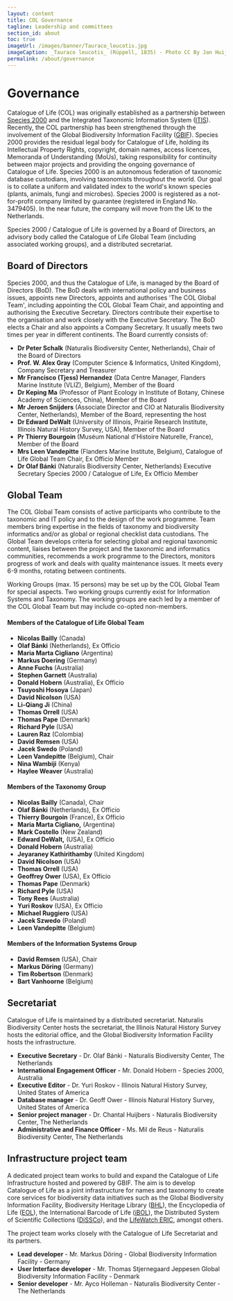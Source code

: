 ```yaml
---
layout: content
title: COL Governance
tagline: Leadership and committees
section_id: about
toc: true
imageUrl: /images/banner/Tauraco_leucotis.jpg
imageCaption: _Tauraco leucotis_ (Rüppell, 1835) - Photo CC By Jan Huijbers
permalink: /about/governance
---
```

# Governance
Catalogue of Life (COL) was originally established as a partnership between [Species 2000](https://sp2000.org/) and the Integrated Taxonomic Information System ([ITIS](https://www.itis.gov/)). Recently, the COL partnership has been strengthened through the involvement of the Global Biodiversity Information Facility ([GBIF](https://gbif.org/)). Species 2000 provides the residual legal body for Catalogue of Life, holding its Intellectual Property Rights, copyright, domain names, access licences, Memoranda of Understanding (MoUs), taking responsibility for continuity between major projects and providing the ongoing governance of Catalogue of Life. Species 2000 is an autonomous federation of taxonomic database custodians, involving taxonomists throughout the world. Our goal is to collate a uniform and validated index to the world's known species (plants, animals, fungi and microbes). Species 2000 is registered as a not-for-profit company limited by guarantee (registered in England No. 3479405). In the near future, the company will move from the UK to the Netherlands.

Species 2000 / Catalogue of Life is governed by a Board of Directors, an advisory body called the Catalogue of Life Global Team (including associated working groups), and a distributed secretariat.

## Board of Directors
Species 2000, and thus the Catalogue of Life, is managed by the Board of Directors (BoD). The BoD deals with international policy and business issues, appoints new Directors, appoints and authorises 'The COL Global Team', including appointing the COL Global Team Chair, and appointing and authorising the Executive Secretary. Directors contribute their expertise to the organisation and work closely with the Executive Secretary. The BoD elects a Chair and also appoints a Company Secretary. It usually meets two times per year in different continents. The Board currently consists of:

* **Dr Peter Schalk** (Naturalis Biodiversity Center, Netherlands), Chair of the Board of Directors
* **Prof. W. Alex Gray** (Computer Science & Informatics, United Kingdom), Company Secretary and Treasurer
* **Mr Francisco (Tjess) Hernandez** (Data Centre Manager, Flanders Marine Institute (VLIZ), Belgium), Member of the Board
* **Dr Keping Ma** (Professor of Plant Ecology in Institute of Botany, Chinese Academy of Sciences, China), Member of the Board
* **Mr Jeroen Snijders** (Associate Director and CIO at Naturalis Biodiversity Center, Netherlands), Member of the Board, representing the host
* **Dr Edward DeWalt** (University of Illinois, Prairie Research Institute, Illinois Natural History Survey, USA), Member of the Board
* **Pr Thierry Bourgoin** (Mus&eacute;um National d'Histoire Naturelle, France), Member of the Board
* **Mrs Leen Vandepitte** (Flanders Marine Institute, Belgium), Catalogue of Life Global Team Chair, Ex Officio Member
* **Dr Olaf B&aacute;nki** (Naturalis Biodiversity Center, Netherlands) Executive Secretary Species 2000 / Catalogue of Life, Ex Officio Member

## Global Team
The COL Global Team consists of active participants who contribute to the taxonomic and IT policy and to the design of the work programme. Team members bring expertise in the fields of taxonomy and biodiversity informatics and/or as global or regional checklist data custodians. The Global Team develops criteria for selecting global and regional taxonomic content, liaises between the project and the taxonomic and informatics communities, recommends a work programme to the Directors, monitors progress of work and deals with quality maintenance issues. It meets every 6-9 months, rotating between continents. 

Working Groups (max. 15 persons) may be set up by the COL Global Team for special aspects. Two working groups currently exist for Information Systems and Taxonomy. The working groups are each led by a member of the COL Global Team but may include co-opted non-members.


#### Members of the Catalogue of Life Global Team
* **Nicolas Bailly** (Canada)
* **Olaf B&aacute;nki** (Netherlands), Ex Officio
* **Maria Marta Cigliano** (Argentina)
* **Markus Doering** (Germany)
* **Anne Fuchs** (Australia)
* **Stephen Garnett** (Australia)
* **Donald Hobern** (Australia), Ex Officio
* **Tsuyoshi Hosoya** (Japan)
* **David Nicolson** (USA)
* **Li-Qiang Ji** (China)
* **Thomas Orrell** (USA)
* **Thomas Pape** (Denmark)
* **Richard Pyle** (USA)
* **Lauren Raz** (Colombia)
* **David Remsen** (USA)
* **Jacek Swedo** (Poland)
* **Leen Vandepitte** (Belgium), Chair
* **Nina Wambiji** (Kenya)
* **Haylee Weaver** (Australia)
 
#### Members of the Taxonomy Group
* **Nicolas Bailly** (Canada), Chair
* **Olaf B&aacute;nki** (Netherlands), Ex Officio
* **Thierry Bourgoin** (France), Ex Officio
* **Maria Marta Cigliano,** (Argentina)
* **Mark Costello** (New Zealand)
* **Edward DeWalt,** (USA), Ex Officio
* **Donald Hobern** (Australia)
* **Jeyaraney Kathirithamby** (United Kingdom)
* **David Nicolson** (USA)
* **Thomas Orrell** (USA)
* **Geoffrey Ower** (USA), Ex Officio
* **Thomas Pape** (Denmark)
* **Richard Pyle** (USA)
* **Tony Rees** (Australia)
* **Yuri Roskov** (USA), Ex Officio
* **Michael Ruggiero** (USA)
* **Jacek Szwedo** (Poland)
* **Leen Vandepitte** (Belgium)
 
#### Members of the Information Systems Group
* **David Remsen** (USA), Chair
* **Markus D&ouml;ring** (Germany)
* **Tim Robertson** (Denmark)
* **Bart Vanhoorne** (Belgium)

## Secretariat
Catalogue of Life is maintained by a distributed secretariat. Naturalis Biodiversity Center hosts the secretariat, the Illinois Natural History Survey hosts the editorial office, and the Global Biodiversity Information Facility hosts the infrastructure.

* **Executive Secretary** - Dr. Olaf B&aacute;nki - Naturalis Biodiversity Center, The Netherlands
* **International Engagement Officer** - Mr. Donald Hobern - Species 2000, Australia
* **Executive Editor** - Dr. Yuri Roskov - Illinois Natural History Survey, United States of America
* **Database manager** - Dr. Geoff Ower - Illinois Natural History Survey, United States of America
* **Senior project manager** - Dr. Chantal Huijbers - Naturalis Biodiversity Center, The Netherlands
* **Administrative and Finance Officer** - Ms. Mil de Reus - Naturalis Biodiversity Center, The Netherlands

## Infrastructure project team
A dedicated project team works to build and expand the Catalogue of Life Infrastructure hosted and powered by GBIF. The aim is to develop Catalogue of Life as a joint infrastructure for names and taxonomy to create core services for biodiversity data initiatives such as the Global Biodiversity Information Facility, Biodiversity Heritage Library ([BHL](https://www.biodiversitylibrary.org/)), the Encyclopedia of Life ([EOL](https://eol.org/)), the International Barcode of Life ([iBOL](https://ibol.org/)), the Distributed System of Scientific Collections ([DiSSCo](https://www.dissco.eu/)), and the [LifeWatch ERIC](https://www.lifewatch.eu/), amongst others.

The project team works closely with the Catalogue of Life Secretariat and its partners.

* **Lead developer** - Mr. Markus D&ouml;ring - Global Biodiversity Information Facility - Germany
* **User Interface developer** - Mr. Thomas Stjernegaard Jeppesen Global Biodiversity Information Facility  - Denmark
* **Senior developer** - Mr. Ayco Holleman - Naturalis Biodiversity Center - The Netherlands

